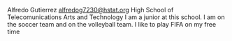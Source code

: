 Alfredo Gutierrez
alfredog7230@hstat.org
High School of Telecomunications Arts and Technology
I am a junior at this school. I am on the soccer team and on the volleyball team. I like to play FIFA on my free time